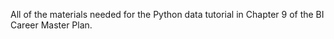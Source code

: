 All of the materials needed for the Python data tutorial in Chapter 9 of the BI Career Master Plan.
